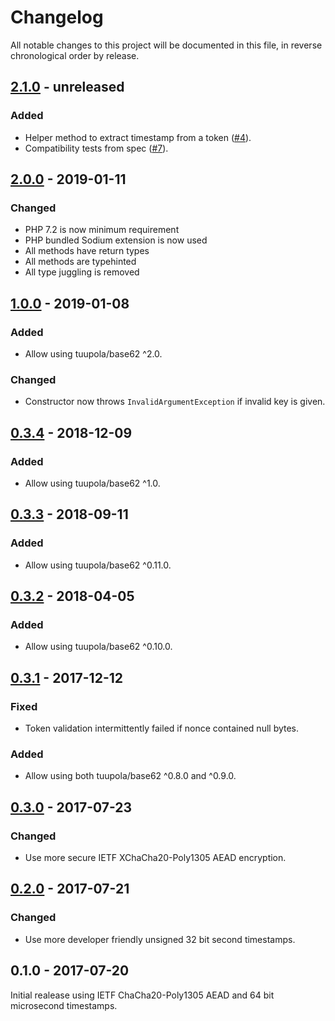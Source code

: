 # Changelog

All notable changes to this project will be documented in this file, in reverse chronological order by release.

## [2.1.0](https://github.com/tuupola/branca/compare/2.0.0...2.x) - unreleased
### Added
- Helper method to extract timestamp from a token ([#4](https://github.com/tuupola/branca-php/pull/4)).
- Compatibility tests from spec ([#7](https://github.com/tuupola/branca-php/pull/7)).

## [2.0.0](https://github.com/tuupola/branca/compare/1.0.0...2.0.0) - 2019-01-11
### Changed
- PHP 7.2 is now minimum requirement
- PHP bundled Sodium extension is now used
- All methods have return types
- All methods are typehinted
- All type juggling is removed

## [1.0.0](https://github.com/tuupola/branca/compare/0.3.4...1.0.0) - 2019-01-08
### Added
- Allow using tuupola/base62 ^2.0.

### Changed
- Constructor now throws `InvalidArgumentException` if invalid key is given.

## [0.3.4](https://github.com/tuupola/branca/compare/0.3.3...0.3.4) - 2018-12-09
### Added
- Allow using tuupola/base62 ^1.0.

## [0.3.3](https://github.com/tuupola/branca/compare/0.3.2...0.3.3) - 2018-09-11
### Added
- Allow using tuupola/base62 ^0.11.0.

## [0.3.2](https://github.com/tuupola/branca/compare/0.3.1...0.3.2) - 2018-04-05
### Added
- Allow using tuupola/base62 ^0.10.0.

## [0.3.1](https://github.com/tuupola/branca/compare/0.3.0...0.3.1) - 2017-12-12
### Fixed
- Token validation intermittently failed if nonce contained null bytes.

### Added
- Allow using both tuupola/base62 ^0.8.0 and ^0.9.0.

## [0.3.0](https://github.com/tuupola/branca/compare/0.2.0...0.3.0) - 2017-07-23
### Changed
- Use more secure IETF XChaCha20-Poly1305 AEAD encryption.

## [0.2.0](https://github.com/tuupola/branca/compare/0.1.0...0.2.0) - 2017-07-21
### Changed
-  Use more developer friendly unsigned 32 bit second timestamps.

## 0.1.0 - 2017-07-20

Initial realease using IETF ChaCha20-Poly1305 AEAD and 64 bit microsecond timestamps.
